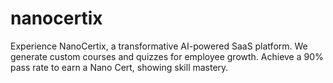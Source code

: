 # nanocertix
Experience NanoCertix, a transformative AI-powered SaaS platform. We generate custom courses and quizzes for employee growth. Achieve a 90% pass rate to earn a Nano Cert, showing skill mastery.
